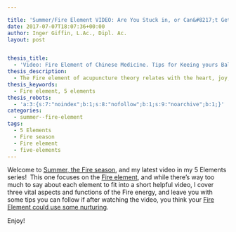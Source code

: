 ```yaml
---

title: 'Summer/Fire Element VIDEO: Are You Stuck in, or Can&#8217;t Get Into, Your Own Fire Element?'
date: 2017-07-07T18:07:36+00:00
author: Inger Giffin, L.Ac., Dipl. Ac.
layout: post


thesis_title:
  - 'Video: Fire Element of Chinese Medicine. Tips for Keeing yours Balanced.'
thesis_description:
  - The Fire element of acupuncture theory relates with the heart, joy, passion, intimacy, and connections. This video gives you tips to balance your Fire.
thesis_keywords:
  - Fire element, 5 elements
thesis_robots:
  - 'a:3:{s:7:"noindex";b:1;s:8:"nofollow";b:1;s:9:"noarchive";b:1;}'
categories:
  - summer--fire-element
tags:
  - 5 Elements
  - Fire season
  - Fire element
  - five-elements
---
```

Welcome to [Summer, the Fire season](http://www.wisdomwaysacupuncture.com/2011/06/15/out-of-the-wood-and-into-the-fire-tips-for-keeping-your-fire-element-balanced-this-summer/), and my latest video in my 5 Elements series!  This one focuses on the [Fire element](http://www.wisdomwaysacupuncture.com/2017/05/23/into-the-fire-we-go-more-tips-from-an-acupuncturist-for-staying-balanced-in-summer/), and while there&#8217;s way too much to say about each element to fit into a short helpful video, I cover three vital aspects and functions of the Fire energy, and leave you with some tips you can follow if after watching the video, you think your [Fire Element could use some nurturing](http://www.wisdomwaysacupuncture.com/2014/08/15/fire-element-robin-williams-suicidedepression/).

Enjoy!



&nbsp;

&nbsp;

&nbsp;

&nbsp;

&nbsp;
